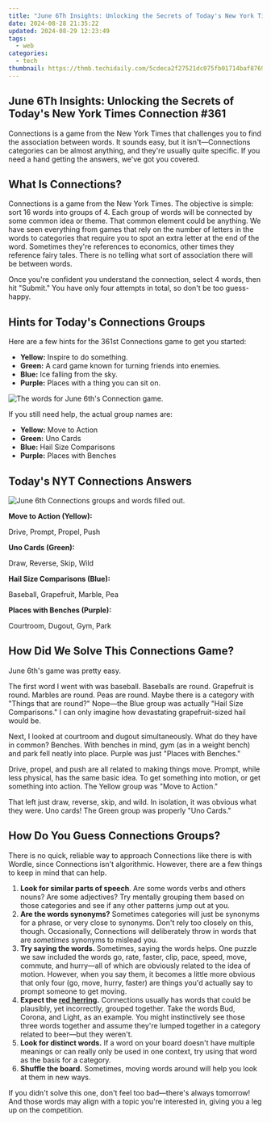 ```yaml
---
title: "June 6Th Insights: Unlocking the Secrets of Today's New York Times Connection #361"
date: 2024-08-28 21:35:22
updated: 2024-08-29 12:23:49
tags:
  - web
categories:
  - tech
thumbnail: https://thmb.techidaily.com/5cdeca2f27521dc075fb01714baf87697fb58a0ad36d3dacc7568c6abd91399a.jpg
---
```


## June 6Th Insights: Unlocking the Secrets of Today's New York Times Connection #361

Connections is a game from the New York Times that challenges you to find the association between words. It sounds easy, but it isn't—Connections categories can be almost anything, and they're usually quite specific. If you need a hand getting the answers, we've got you covered.

##  What Is Connections?

 Connections is a game from the New York Times. The objective is simple: sort 16 words into groups of 4\. Each group of words will be connected by some common idea or theme. That common element could be anything. We have seen everything from games that rely on the number of letters in the words to categories that require you to spot an extra letter at the end of the word. Sometimes they're references to economics, other times they reference fairy tales. There is no telling what sort of association there will be between words.

 Once you're confident you understand the connection, select 4 words, then hit "Submit." You have only four attempts in total, so don't be too guess-happy.

##  Hints for Today's Connections Groups

 Here are a few hints for the 361st Connections game to get you started:

* **Yellow:** Inspire to do something.
* **Green:** A card game known for turning friends into enemies.
* **Blue:** Ice falling from the sky.
* **Purple:** Places with a thing you can sit on.

![The words for June 6th's Connection game.](https://static1.howtogeekimages.com/wordpress/wp-content/uploads/2024/06/june-6th-connections.png) 

 If you still need help, the actual group names are:

* **Yellow:** Move to Action
* **Green:** Uno Cards
* **Blue:** Hail Size Comparisons
* **Purple:** Places with Benches

##  Today's NYT Connections Answers

![June 6th Connections groups and words filled out.](https://static1.howtogeekimages.com/wordpress/wp-content/uploads/2024/06/june-6th-connections-filled.png) 

**Move to Action (Yellow):** 

 Drive, Prompt, Propel, Push

**Uno Cards (Green):** 

 Draw, Reverse, Skip, Wild

**Hail Size Comparisons (Blue):** 

 Baseball, Grapefruit, Marble, Pea

**Places with Benches (Purple):** 

 Courtroom, Dugout, Gym, Park

##  How Did We Solve This Connections Game?

 June 6th's game was pretty easy.

 The first word I went with was baseball. Baseballs are round. Grapefruit is round. Marbles are round. Peas are round. Maybe there is a category with "Things that are round?" Nope—the Blue group was actually "Hail Size Comparisons." I can only imagine how devastating grapefruit-sized hail would be.

 Next, I looked at courtroom and dugout simultaneously. What do they have in common? Benches. With benches in mind, gym (as in a weight bench) and park fell neatly into place. Purple was just "Places with Benches."

 Drive, propel, and push are all related to making things move. Prompt, while less physical, has the same basic idea. To get something into motion, or get something into action. The Yellow group was "Move to Action."

 That left just draw, reverse, skip, and wild. In isolation, it was obvious what they were. Uno cards! The Green group was properly "Uno Cards."

##  How Do You Guess Connections Groups?

 There is no quick, reliable way to approach Connections like there is with Wordle, since Connections isn't algorithmic. However, there are a few things to keep in mind that can help.

1. **Look for similar parts of speech**. Are some words verbs and others nouns? Are some adjectives? Try mentally grouping them based on those categories and see if any other patterns jump out at you.
2. **Are the words synonyms?** Sometimes categories will just be synonyms for a phrase, or very close to synonyms. Don't rely too closely on this, though. Occasionally, Connections will deliberately throw in words that are _sometimes_ synonyms to mislead you.
3. **Try saying the words.** Sometimes, saying the words helps. One puzzle we saw included the words go, rate, faster, clip, pace, speed, move, commute, and hurry—all of which are obviously related to the idea of motion. However, when you say them, it becomes a little more obvious that only four (go, move, hurry, faster) are things you'd actually say to prompt someone to get moving.
4. **Expect the [red herring](https://www.merriam-webster.com/dictionary/red%20herring).** Connections usually has words that could be plausibly, yet incorrectly, grouped together. Take the words Bud, Corona, and Light, as an example. You might instinctively see those three words together and assume they're lumped together in a category related to beer—but they weren't.
5. **Look for distinct words.** If a word on your board doesn't have multiple meanings or can really only be used in one context, try using that word as the basis for a category.
6. **Shuffle the board.** Sometimes, moving words around will help you look at them in new ways.

 If you didn't solve this one, don't feel too bad—there's always tomorrow! And those words may align with a topic you're interested in, giving you a leg up on the competition.

<ins class="adsbygoogle"
     style="display:block"
     data-ad-format="autorelaxed"
     data-ad-client="ca-pub-7571918770474297"
     data-ad-slot="1223367746"></ins>



<ins class="adsbygoogle"
     style="display:block"
     data-ad-client="ca-pub-7571918770474297"
     data-ad-slot="8358498916"
     data-ad-format="auto"
     data-full-width-responsive="true"></ins>
